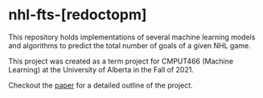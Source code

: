 # nhl-fts-[redoctopm]

This repository holds implementations of several machine learning models and algorithms to predict the total number of goals of a given NHL game.

This project was created as a term project for CMPUT466 (Machine Learning) at the University of Alberta in the Fall of 2021. 


Checkout the [paper]() for a detailed outline of the project.
